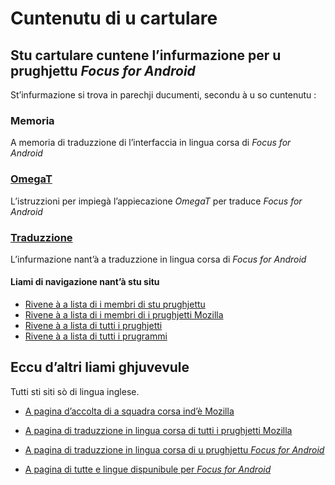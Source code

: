 # Cuntenutu di u cartulare

## Stu cartulare cuntene l’infurmazione per u prughjettu _Focus for Android_

St’infurmazione si trova in parechji ducumenti, secondu à u so cuntenutu :

### __Memoria__
A memoria di traduzzione di l’interfaccia in lingua corsa di _Focus for Android_

### [OmegaT](OmegaT.md)
L’istruzzioni per impiegà l’appiecazione _OmegaT_ per traduce _Focus for Android_

### [Traduzzione](Traduzzione.md)
L’infurmazione nant’à a traduzzione in lingua corsa di _Focus for Android_

#### Liami di navigazione nant’à stu situ
- [Rivene à a lista di i membri di stu prughjettu](./)
- [Rivene à a lista di i membri di i prughjetti Mozilla](../)
- [Rivene à a lista di tutti i prughjetti](../../)
- [Rivene à a lista di tutti i prugrammi](../../../../../#readme)

## Eccu d’altri liami ghjuvevule
Tutti sti siti sò di lingua inglese.

- [A pagina d’accolta di a squadra corsa ind’è Mozilla](https://pontoon.mozilla.org/co/info/)

- [A pagina di traduzzione in lingua corsa di tutti i prughjetti Mozilla](https://pontoon.mozilla.org/co/)

- [A pagina di traduzzione in lingua corsa di u prughjettu _Focus for Android_](https://pontoon.mozilla.org/co/focus-for-android/)

- [A pagina di tutte e lingue dispunibule per _Focus for Android_](https://pontoon.mozilla.org/projects/focus-for-android/)
